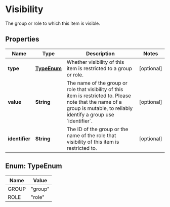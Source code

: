 

# Visibility

The group or role to which this item is visible.

## Properties

| Name | Type | Description | Notes |
|------------ | ------------- | ------------- | -------------|
|**type** | [**TypeEnum**](#TypeEnum) | Whether visibility of this item is restricted to a group or role. |  [optional] |
|**value** | **String** | The name of the group or role that visibility of this item is restricted to. Please note that the name of a group is mutable, to reliably identify a group use &#x60;identifier&#x60;. |  [optional] |
|**identifier** | **String** | The ID of the group or the name of the role that visibility of this item is restricted to. |  [optional] |



## Enum: TypeEnum

| Name | Value |
|---- | -----|
| GROUP | &quot;group&quot; |
| ROLE | &quot;role&quot; |



